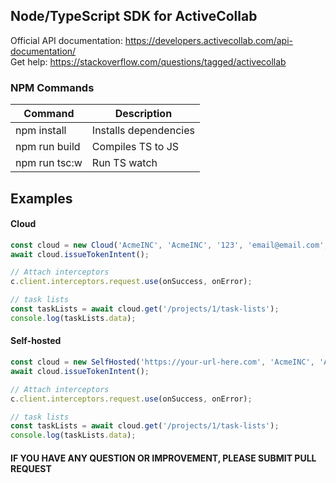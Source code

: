 ## Node/TypeScript SDK for ActiveCollab

Official API documentation: https://developers.activecollab.com/api-documentation/  
Get help: https://stackoverflow.com/questions/tagged/activecollab

### NPM Commands

| Command       | Description           |
| ------------- | --------------------- |
| npm install   | Installs dependencies |
| npm run build | Compiles TS to JS     |
| npm run tsc:w | Run TS watch          |

## Examples

#### Cloud

```typescript
const cloud = new Cloud('AcmeINC', 'AcmeINC', '123', 'email@email.com', 'password');
await cloud.issueTokenIntent();

// Attach interceptors
c.client.interceptors.request.use(onSuccess, onError);

// task lists
const taskLists = await cloud.get('/projects/1/task-lists');
console.log(taskLists.data);
```

#### Self-hosted

```typescript
const cloud = new SelfHosted('https://your-url-here.com', 'AcmeINC', 'AcmeINC', '123', 'email@email.com', 'password');
await cloud.issueTokenIntent();

// Attach interceptors
c.client.interceptors.request.use(onSuccess, onError);

// task lists
const taskLists = await cloud.get('/projects/1/task-lists');
console.log(taskLists.data);
```

#### IF YOU HAVE ANY QUESTION OR IMPROVEMENT, PLEASE SUBMIT PULL REQUEST
